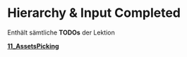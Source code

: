 # Hierarchy & Input Completed

Enthält sämtliche **TODOs** der Lektion

[**11_AssetsPicking**](../11_AssetsPicking)
